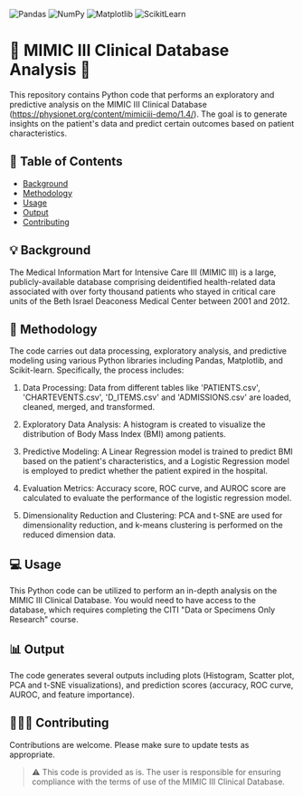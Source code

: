 ![Pandas](https://img.shields.io/badge/Pandas-150458?style=for-the-badge&logo=pandas&logoColor=white)
![NumPy](https://img.shields.io/badge/NumPy-013243?style=flat&logo=numpy&logoColor=white)
![Matplotlib](https://img.shields.io/badge/Matplotlib-013243?style=flat&logo=matplotlib&logoColor=white)
![ScikitLearn](https://img.shields.io/badge/scikit_learn-F7931E?style=for-the-badge&logo=scikit-learn&logoColor=white)

# :hospital: MIMIC III Clinical Database Analysis :hospital:

This repository contains Python code that performs an exploratory and predictive analysis on the MIMIC III Clinical Database (https://physionet.org/content/mimiciii-demo/1.4/). The goal is to generate insights on the patient's data and predict certain outcomes based on patient characteristics.

## :pushpin: Table of Contents

- [Background](#background)
- [Methodology](#methodology)
- [Usage](#usage)
- [Output](#output)
- [Contributing](#contributing)

## :bulb: Background

The Medical Information Mart for Intensive Care III (MIMIC III) is a large, publicly-available database comprising deidentified health-related data associated with over forty thousand patients who stayed in critical care units of the Beth Israel Deaconess Medical Center between 2001 and 2012.

## :wrench: Methodology

The code carries out data processing, exploratory analysis, and predictive modeling using various Python libraries including Pandas, Matplotlib, and Scikit-learn. Specifically, the process includes:

1. Data Processing: Data from different tables like 'PATIENTS.csv', 'CHARTEVENTS.csv', 'D_ITEMS.csv' and 'ADMISSIONS.csv' are loaded, cleaned, merged, and transformed. 

2. Exploratory Data Analysis: A histogram is created to visualize the distribution of Body Mass Index (BMI) among patients.

3. Predictive Modeling: A Linear Regression model is trained to predict BMI based on the patient's characteristics, and a Logistic Regression model is employed to predict whether the patient expired in the hospital.

4. Evaluation Metrics: Accuracy score, ROC curve, and AUROC score are calculated to evaluate the performance of the logistic regression model.

5. Dimensionality Reduction and Clustering: PCA and t-SNE are used for dimensionality reduction, and k-means clustering is performed on the reduced dimension data.

## :computer: Usage

This Python code can be utilized to perform an in-depth analysis on the MIMIC III Clinical Database. You would need to have access to the database, which requires completing the CITI "Data or Specimens Only Research" course.

## :bar_chart: Output

The code generates several outputs including plots (Histogram, Scatter plot, PCA and t-SNE visualizations), and prediction scores (accuracy, ROC curve, AUROC, and feature importance).

## :people_holding_hands: Contributing

Contributions are welcome. Please make sure to update tests as appropriate.

> :warning: This code is provided as is. The user is responsible for ensuring compliance with the terms of use of the MIMIC III Clinical Database.
